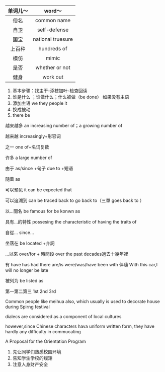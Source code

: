 | 单词儿～ |      word～       |
|:--------:|:-----------------:|
|   俗名   |    common name    |
|   自卫   |   self-defense    |
|   国宝   | national truesure |
|  上百种  |    hundreds of    |
|   模仿   |       mimic       |
|   是否   |  whether or not   |
|      健身    |       work out            |

1. 基本步骤：找主干-添枝加叶-检查回读
2. 谁是什么 ；谁做什么；什么被做（be done）
如果没有主语
1. 添加主语 we they people it
2. 换成被动
3. there be


越来越多
an increasing number of；a growing number of

越来越
increasingly+形容词

之一
one of+名词复数

许多
a large number of

由于
as/since +句子
due to +短语

随着
as

可以预见
it can be expected that

可以追溯到
can be traced back to 
go back to（三單 goes back to ）

以…聞名
be famous for 
be konwn as

具有…的特性
possesing the characteristic of 
having the traits of 

自從…
since…

坐落在
be located  +介詞

…以來
over/for + 時間段
over the past decades過去十幾年裡

有
have has had
there are/is  were/was/have  been
with 伴隨
With  this car,I will no longer be late 

被列为
be listed as



第一第二第三
1st 2nd 3rd


Common people like meihua also, which usually is used to decorate house  during Spirng festival 

dialecs are considered as a component of local cultures

however,since Chinese characters hava uniform written form, they have hardly any difficulty in commucating


A Proposal for the Orientation Program

1. 先让同学们熟悉校园环境
2. 告知学生学校的规矩
3. 注意人身财产安全




